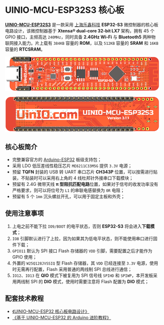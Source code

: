 # UINIO-MCU-ESP32S3 核心板

[**UINIO-MCU-ESP32S3**](https://github.com/uinika/UINIO-MCU-ESP32S3) 是一款采用 [上海乐鑫科技](https://www.espressif.com.cn) **ESP32-S3** 微控制器的核心板电路设计，该微控制器基于 **Xtensa® dual-core 32-bit LX7** 架构，拥有 45 个 GPIO 接口，主频高达 `240MHz`，同时具备 **2.4GHz Wi-Fi** 与 **Bluetooth5** 两种物联网接入能力。片上载有 `384KB` 容量的 **ROM**，以及 `512KB` 容量的 **SRAM** 和 `16KB` 容量的 **RTCSRAM**。

![](./Images/PCB-3D-1.png)

![](./Images/PCB-3D-2.png)

## 核心板简介

- 完整兼容官方的 [Arduino-ESP32](https://docs.espressif.com/projects/arduino-esp32/en/latest/) 板级支持包；
- 采用 LDO 低压差线性稳压芯片 `ME6211C33M5G` 提供 `3.3V` 电源；
- 预留 **TQFN** 封装的 USB 转 UART 串口芯片 **CH343P** 位置，可以按需进行贴装，不贴装时可以采用右上角的 4 线杜邦针外接串口下载模块；
- 预留有 2.4G 微带天线 **π 型阻抗匹配电路**位置，如果对于信号的收发功率没有严格要求，则可以将位号为 `L1` 的串联电感替换为 `0R` 电阻；
- 预留有 5 个 `1mm` 沉头螺丝开孔，可以用于固定主板和外壳；

## 使用注意事项

1. 上电之前不能下拉 `IO9/BOOT` 的电平状态，否则 **ESP32-S3** 将会进入**下载模式**；
2. `IO8` 引脚默认进行了上拉，因为如果其为低电平状态，则不能使用串口进行固件下载；
3. `GPIO11` 默认为 SPI 接口 Flash 存储器的 `VDD` 引脚，需要配置之后才能作为 GPIO 使用；
4. 外置的 `W25Q128JVSSIQ` 型 Flash 存储器，其 `VDD` 已经连接至 `3.3V` 电源，使用时无需再行配置，Flash 采用普通的两线制 SPI 总线进行通信；
5. `IO12`、`IO13` 在 **QIO** 模式下被复用为 SPI 信号线 `SPIHD` 和 `SPIWP`，本开发板采用两线制 SPI 的 **DIO** 模式，使用时需要注意将 Flash 配置为 **DIO** 模式；

## 配套技术教程

- [《UINIO-MCU-ESP32 核心板电路设计》](http://uinio.com/Project/UINIO-MCU-ESP32/)
- [《基于 UINIO-MCU-ESP32 的 Arduino 进阶教程》](http://uinio.com/Project/Arduino-ESP32/)
